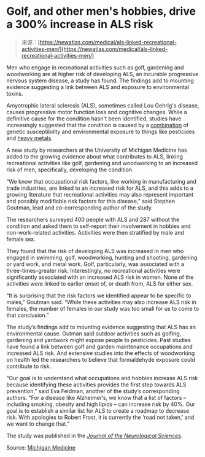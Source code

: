 <!--yml
category: 未分类
date: 2024-05-27 15:01:07
-->

# Golf, and other men's hobbies, drive a 300% increase in ALS risk

> 来源：[https://newatlas.com/medical/als-linked-recreational-activities-men/](https://newatlas.com/medical/als-linked-recreational-activities-men/)

Men who engage in recreational activities such as golf, gardening and woodworking are at higher risk of developing ALS, an incurable progressive nervous system disease, a study has found. The findings add to mounting evidence suggesting a link between ALS and exposure to environmental toxins.

Amyotrophic lateral sclerosis (ALS), sometimes called Lou Gehrig's disease, causes progressive motor function loss and cognitive changes. While a definitive cause for the condition hasn't been identified, studies have increasingly suggested that the condition is caused by a [combination](https://newatlas.com/als-gut-bacteria-microbiome-motor-neurone-disease/60699/) of genetic susceptibility and environmental exposure to things like pesticides and [heavy metals](https://newatlas.com/medical/metal-teeth-biomarker-als-risk-neurodegenerative-childhood/).

A new study by researchers at the University of Michigan Medicine has added to the growing evidence about what contributes to ALS, linking recreational activities like golf, gardening and woodworking to an increased risk of men, specifically, developing the condition.

“We know that occupational risk factors, like working in manufacturing and trade industries, are linked to an increased risk for ALS, and this adds to a growing literature that recreational activities may also represent important and possibly modifiable risk factors for this disease,” said Stephen Goutman, lead and co-corresponding author of the study.

The researchers surveyed 400 people with ALS and 287 without the condition and asked them to self-report their involvement in hobbies and non-work-related activities. Activities were then stratified by male and female sex.

They found that the risk of developing ALS was increased in men who engaged in swimming, golf, woodworking, hunting and shooting, gardening or yard work, and metal work. Golf, particularly, was associated with a three-times-greater risk. Interestingly, no recreational activities were significantly associated with an increased ALS risk in women. None of the activities were linked to earlier onset of, or death from, ALS for either sex.

“It is surprising that the risk factors we identified appear to be specific to males,” Goutman said. “While these activities may also increase ALS risk in females, the number of females in our study was too small for us to come to that conclusion.”

The study’s findings add to mounting evidence suggesting that ALS has an environmental cause. Gutman said outdoor activities such as golfing, gardening and yardwork might expose people to pesticides. Past studies have found a link between golf and garden maintenance occupations and increased ALS risk. And extensive studies into the effects of woodworking on health led the researchers to believe that formaldehyde exposure could contribute to risk.

“Our goal is to understand what occupations and hobbies increase ALS risk because identifying these activities provides the first step towards ALS prevention,” said Eva Feldman, another of the study’s corresponding authors. “For a disease like Alzheimer’s, we know that a list of factors – including smoking, obesity and high lipids – can increase risk by 40%. Our goal is to establish a similar list for ALS to create a roadmap to decrease risk. With apologies to Robert Frost, it is currently the ‘road not taken,’ and we want to change that.”

The study was published in the *[Journal of the Neurological Sciences](https://www.jns-journal.com/article/S0022-510X(24)00034-0/abstract)*.

Source: [Michigan Medicine](https://www.michiganmedicine.org/health-lab/recreational-activities-such-golfing-gardening-may-be-associated-increased-als-risk-among-men)